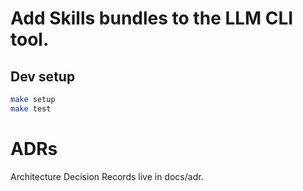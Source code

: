 # Add Skills bundles to the LLM CLI tool.

## Dev setup

```bash
make setup
make test
```

# ADRs

Architecture Decision Records live in docs/adr.
